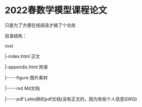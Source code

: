 # 2022春数学模型课程论文

只是为了方便在线阅读才搞了个仓库

目录结构：

root

|-index.html      正文

|-appendix.html   附录

|-----figure      图片素材

|-----md          Md文档

|-----pdf          Latex排的pdf文档(没有正文的，因为有些个人信息QWQ)
